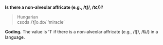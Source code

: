**Is there a non-alveolar affricate (e.g., /t͡ʃ/, /t͡ɕ/)?**

>Hungarian<br/>
>csoda /ˈt͡ʃo.dɒ/ ‘miracle’

**Coding.** The value is '1' if there is a non-alveolar affricate (e.g., /t͡ʃ/, /t͡ɕ/) in a language.
